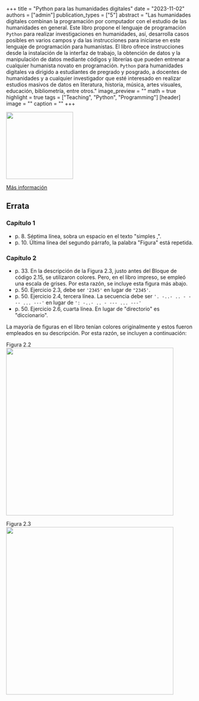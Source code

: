 +++
title = "Python para las humanidades digitales"
date = "2023-11-02"
authors = ["admin"]
publication_types = ["5"]
abstract = "Las humanidades digitales combinan la programación por computador con el estudio de las humanidades en general. Este libro propone el lenguaje de programación `Python` para realizar investigaciones en humanidades, así, desarrolla casos posibles en varios campos y da las instrucciones para iniciarse en este lenguaje de programación para humanistas. El libro ofrece instrucciones desde la instalación de la interfaz de trabajo, la obtención de datos y la manipulación de datos mediante códigos y librerías que pueden entrenar a cualquier humanista novato en programación. `Python` para humanidades digitales va dirigido a estudiantes de pregrado y posgrado, a docentes de humanidades y a cualquier investigador que esté interesado en realizar estudios masivos de datos en literatura, historia, música, artes visuales, educación, bibliometría, entre otros."
image_preview = ""
math = true
highlight = true
tags = ["Teaching", "Python", "Programming"]
[header]
image = ""
caption = ""
+++

<img src="https://www.ecoeediciones.com/wp-content/uploads/2023/11/9789585038226-9789585038233-python-para-las-humanidades-digitales-1ra-edicion.png"  width="180"/>

[Más información](https://www.ecoeediciones.com/producto/python-para-las-humanidades-digitales-1ra-edicion/)

## Errata


### Capítulo 1

* p. 8. Séptima línea, sobra un espacio en el texto "simples ,".
* p. 10. Última línea del segundo párrafo, la palabra "Figura" está repetida.
  
### Capítulo 2

* p. 33. En la descripción de la Figura 2.3, justo antes del Bloque de código 2.15, se utilizaron colores. Pero, en el libro impreso, se empleó una escala de grises. Por esta razón, se incluye esta figura más abajo.
* p. 50. Ejercicio 2.3, debe ser `'2345'` en lugar de `"2345'`.
* p. 50. Ejercicio 2.4, tercera línea. La secuencia debe ser `'. -..- .. - --- ... ---'` en lugar de `': -..- .. - --- ... ---'`
* p. 50. Ejercicio 2.6, cuarta línea. En lugar de "directorio" es "diccionario".

La mayoría de figuras en el libro tenían colores originalmente y estos fueron empleados en su descripción. Por esta razón, se incluyen a continuación: 

Figura 2.2
<img src="https://alexrojas.netlify.app/media/pyH/espaciosCol.png"  width="450"/>

Figura 2.3
<img src="https://alexrojas.netlify.app/media/pyH/rangeCol.png"  width="450"/>






